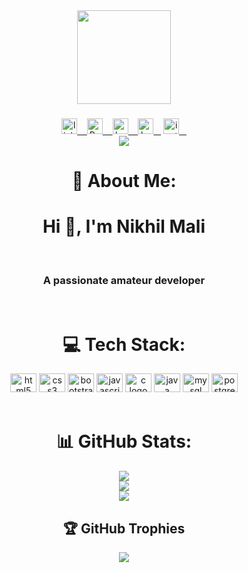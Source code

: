 <div align="center">
<div align="center">
  <img height="150" src="https://camo.githubusercontent.com/62da68eb62b1e5f175f7d1f0191dd89a653d7908feb22d37d4a0ab07365d6791/68747470733a2f2f6d656469612e67697068792e636f6d2f6d656469612f4d3967624264396e6244724f5475314d71782f67697068792e676966"  />
</div>


###

<div align="center">
  <a href="https://www.linkedin.com/in/nikhil-mali-461193274/" target="_blank">
    <img src="https://img.shields.io/static/v1?message=LinkedIn&logo=linkedin&label=&color=0077B5&logoColor=white&labelColor=&style=for-the-badge" height="25" alt="linkedin logo"  />&nbsp &nbsp;
  </a>
  <a href="https://portfolionikhilmali.000webhostapp.com/" target="_blank">
  <img src="https://img.shields.io/static/v1?message=Portfolio&logo=portfolio-logo&label=&color=E4405F&logoColor=white&labelColor=&style=for-the-badge" height="25" alt="Portfolio" />&nbsp &nbsp;
    </a>
    <a href="https://www.hackerrank.com/nikhil_mali" target="_blank">
    <img src="https://img.shields.io/static/v1?message=HackerRank&logo=hackerrank&label=&color=2EC866&logoColor=white&labelColor=&style=for-the-badge" height="25" alt="hackerrank logo"  />&nbsp &nbsp;
  </a>
  <a href="https://leetcode.com/NikhilMali-98/" target="_blank">
    <img src="https://img.shields.io/static/v1?message=LeetCode&logo=leetcode&label=&color=E4405F&logoColor=white&labelColor=&style=for-the-badge" height="25" alt="LeetCode logo" />
  </a>
   <a href="https://www.instagram.com/nikhil_mali_1998/" target="_blank">
    <img src="https://img.shields.io/static/v1?message=Instagram&logo=instagram&label=&color=0077B5&logoColor=white&labelColor=&style=for-the-badge" height="25" alt="instagram logo" />
  </a>
</div>

<div align="center">
  <img src="https://visitor-badge.laobi.icu/badge?page_id=NikhilMali-98.NikhilMali-98"  />
</div>


# 💫 About Me:
<div align="center">
<h1 align="center">Hi 👋, I'm Nikhil Mali</h1><br><h3 align="center">A passionate amateur developer</h3><br>
</div>

# 💻 Tech Stack:
<div align="center">
  <img src="https://cdn.jsdelivr.net/gh/devicons/devicon/icons/html5/html5-original.svg" height="30" width="42" alt="html5 logo"  />
  <img src="https://cdn.jsdelivr.net/gh/devicons/devicon/icons/css3/css3-original.svg" height="30" width="42" alt="css3 logo"  />
  <img src="https://cdn.jsdelivr.net/gh/devicons/devicon/icons/bootstrap/bootstrap-original.svg" height="30" width="42" alt="bootstrap logo"  />
  <img src="https://cdn.jsdelivr.net/gh/devicons/devicon/icons/javascript/javascript-original.svg" height="30" width="42" alt="javascript logo"  />
   <img src="https://cdn.jsdelivr.net/gh/devicons/devicon/icons/c/c-original.svg" height="30" width="42" alt="c logo"  />
  <img src="https://cdn.jsdelivr.net/gh/devicons/devicon/icons/java/java-original.svg" height="30" width="42" alt="java logo"  />
  <img src="https://cdn.jsdelivr.net/gh/devicons/devicon/icons/mysql/mysql-original.svg" height="30" width="42" alt="mysql logo"  />  
   <img src="https://cdn.jsdelivr.net/gh/devicons/devicon/icons/postgresql/postgresql-original.svg" height="30" width="42" alt="postgresql logo"  /> <br><br>
</div>


# 📊 GitHub Stats:
![](https://github-readme-stats.vercel.app/api?username=NikhilMali-98&theme=dark&hide_border=false&include_all_commits=false&count_private=false)<br/>
![](https://github-readme-streak-stats.herokuapp.com/?user=NikhilMali-98&theme=dark&hide_border=false)<br/>
![](https://github-readme-stats.vercel.app/api/top-langs/?username=NikhilMali-98&theme=dark&hide_border=false&include_all_commits=false&count_private=false&layout=compact)



## 🏆 GitHub Trophies
![](https://github-profile-trophy.vercel.app/?username=NikhilMali-98&theme=radical&no-frame=true&no-bg=false&margin-w=4)
</div>

